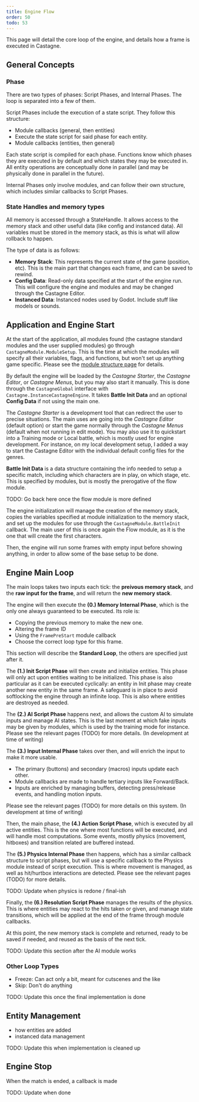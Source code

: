 ```yaml
---
title: Engine Flow
order: 50
todo: 53
---
```


This page will detail the core loop of the engine, and details how a frame is executed in Castagne.

<!-- TODO v0.53 Concepts -->

## General Concepts

### Phase

There are two types of phases: Script Phases, and Internal Phases. The loop is separated into a few of them.

Script Phases include the execution of a state script. They follow this structure:
- Module callbacks (general, then entities)
- Execute the state script for said phase for each entity.
- Module callbacks (entities, then general)

Each state script is compiled for each phase. Functions know which phases they are executed in by default and which states they may be executed in.
All entity operations are conceptually done in parallel (and may be physically done in parallel in the future).

Internal Phases only involve modules, and can follow their own structure, which includes similar callbacks to Script Phases.

### State Handles and memory types

All memory is accessed through a StateHandle. It allows access to the memory stack and other useful data (like config and instanced data).
All variables must be stored in the memory stack, as this is what will allow rollback to happen.

The type of data is as follows:
- **Memory Stack**: This represents the current state of the game (position, etc). This is the main part that changes each frame, and can be saved to rewind.
- **Config Data**: Read-only data specified at the start of the engine run. This will configure the engine and modules and may be changed through the Castagne Editor.
- **Instanced Data**: Instanced nodes used by Godot. Include stuff like models or sounds.

## Application and Engine Start

At the start of the application, all modules found (the castagne standard modules and the user supplied modules) go through `CastagneModule.ModuleSetup`. This is the time at which the modules will specify all their variables, flags, and functions, but won't set up anything game specific. Please see the [module structure page](../modulestructure) for details.

By default the engine will be loaded by the *Castagne Starter*, the *Castagne Editor*, or *Castagne Menus*, but you may also start it manually. This is done through the `CastagneGlobal` interface with `Castagne.InstanceCastagneEngine`. It takes **Battle Init Data** and an optional **Config Data** if not using the main one.

The *Castagne Starter* is a development tool that can redirect the user to precise situations. The main uses are going into the *Castagne Editor* (default option) or start the game normally through the *Castagne Menus* (default when not running in edit mode). You may also use it to quickstart into a Training mode or Local battle, which is mostly used for engine development. For instance, on my local development setup, I added a way to start the Castagne Editor with the individual default config files for the genres.

**Battle Init Data** is a data structure containing the info needed to setup a specific match, including which characters are in play, on which stage, etc. This is specified by modules, but is mostly the prerogative of the flow module.

<!-- TODO v0.53 -->
TODO: Go back here once the flow module is more defined

The engine initialization will manage the creation of the memory stack, copies the variables specified at module initialization to the memory stack, and set up the modules for use through the `CastagneModule.BattleInit` callback. The main user of this is once again the Flow module, as it is the one that will create the first characters.

Then, the engine will run some frames with empty input before showing anything, in order to allow some of the base setup to be done.

## Engine Main Loop

The main loops takes two inputs each tick: the **preivous memory stack**, and the **raw input for the frame**, and will return the **new memory stack**.



The engine will then execute the **(0.) Memory Internal Phase**, which is the only one always guaranteed to be executed. Its role is:
- Copying the previous memory to make the new one.
- Altering the frame ID
- Using the `FramePreStart` module callback
- Choose the correct loop type for this frame.

This section will describe the **Standard Loop**, the others are specified just after it.



The **(1.) Init Script Phase** will then create and initialize entities. This phase will only act upon entities waiting to be initialized. This phase is also particular as it can be executed cyclically: an entity in Init phase may create another new entity in the same frame. A safeguard is in place to avoid softlocking the engine through an infinite loop. This is also where entities are destroyed as needed.



The **(2.) AI Script Phase** happens next, and allows the custom AI to simulate inputs and manage AI states. This is the last moment at which fake inputs may be given by modules, which is used by the training mode for instance. Please see the relevant pages (TODO) for more details. (In development at time of writing)

<!-- TODO: Who execs AI and Input ? -->

The **(3.) Input Internal Phase** takes over then, and will enrich the input to make it more usable.
- The primary (buttons) and secondary (macros) inputs update each other.
- Module callbacks are made to handle tertiary inputs like Forward/Back.
- Inputs are enriched by managing buffers, detecting press/release events, and handling motion inputs.

Please see the relevant pages (TODO) for more details on this system. (In development at time of writing)



Then, the main phase, the **(4.) Action Script Phase**, which is executed by all active entities. This is the one where most functions will be executed, and will handle most computations. Some events, mostly physics (movement, hitboxes) and transition related are buffered instead.



The **(5.) Physics Internal Phase** then happens, which has a similar callback structure to script phases, but will use a specific callback to the Physics module instead of script execution. This is where movement is managed, as well as hit/hurtbox interactions are detected. Please see the relevant pages (TODO) for more details.

TODO: Update when physics is redone / final-ish



Finally, the **(6.) Resolution Script Phase** manages the results of the physics. This is where entities may react to the hits taken or given, and manage state transitions, which will be applied at the end of the frame through module callbacks.



At this point, the new memory stack is complete and returned, ready to be saved if needed, and reused as the basis of the next tick.

TODO: Update this section after the AI module works

### Other Loop Types

- Freeze: Can act only a bit, meant for cutscenes and the like
- Skip: Don't do anything

TODO: Update this once the final implementation is done

## Entity Management

- how entities are added
- instanced data management

TODO: Update this when implementation is cleaned up

## Engine Stop

When the match is ended, a callback is made


TODO: Update when done
<!--
## Design Philosophy

The main loop is that way to answer multiple constraints:

- **Parallelism**: The entities must be able to be run in parallel to get enough performance for rollback on more complex scenes. This also avoids some bugs that depend on order of operations (like Painter's Unblockable). This also affects buffering of some operations.
- **Flexibility**: Modules provide everything, and as such they need to be able to act at each defined points, hence the more complex structure.
- **Input and AI**: Must go among the first to be able to be acted upon.-->
